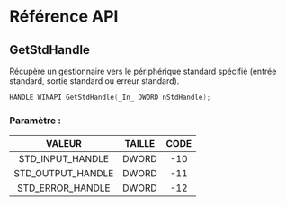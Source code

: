 # Référence API

## GetStdHandle

Récupère un gestionnaire vers le périphérique standard spécifié (entrée standard, sortie standard ou erreur standard).

```c
HANDLE WINAPI GetStdHandle(_In_ DWORD nStdHandle);
```

### Paramètre :

|VALEUR|TAILLE|CODE|
|:--:|:--:|:--:|
|STD_INPUT_HANDLE|DWORD|-10|
|STD_OUTPUT_HANDLE|DWORD|-11|
|STD_ERROR_HANDLE|DWORD|-12|
